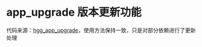 # app_upgrade 版本更新功能

代码来源：[hgg_app_upgrade](https://pub.dev/packages/hgg_app_upgrade)，使用方法保持一致，只是对部分依赖进行了更新处理